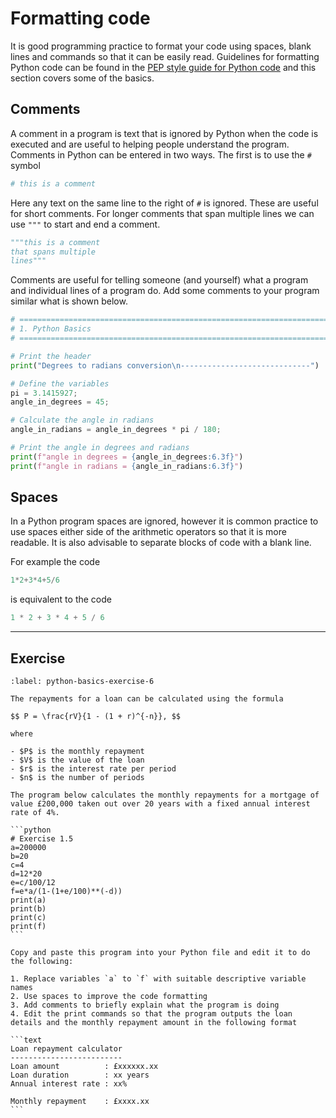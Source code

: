 # Formatting code

It is good programming practice to format your code using spaces, blank lines and commands so that it can be easily read. Guidelines for formatting Python code can be found in the <a href="https://pep8.org/" target="_blank">PEP style guide for Python code</a> and this section covers some of the basics.

## Comments

A comment in a program is text that is ignored by Python when the code is executed and are useful to helping people understand the program. Comments in Python can be entered in two ways. The first is to use the `#` symbol

```python
# this is a comment
```

Here any text on the same line to the right of `#` is ignored. These are useful for short comments. For longer comments that span multiple lines we can use `"""` to start and end a comment.

```python
"""this is a comment
that spans multiple
lines"""
```

Comments are useful for telling someone (and yourself) what a program and individual lines of a program do. Add some comments to your program similar what is shown below.

```python
# =============================================================================
# 1. Python Basics
# =============================================================================

# Print the header
print("Degrees to radians conversion\n-----------------------------")

# Define the variables
pi = 3.1415927;
angle_in_degrees = 45;

# Calculate the angle in radians
angle_in_radians = angle_in_degrees * pi / 180;

# Print the angle in degrees and radians
print(f"angle in degrees = {angle_in_degrees:6.3f}")
print(f"angle in radians = {angle_in_radians:6.3f}")
```

## Spaces

In a Python program spaces are ignored, however it is common practice to use spaces either side of the arithmetic operators so that it is more readable. It is also advisable to separate blocks of code with a blank line.

For example the code

```python
1*2+3*4+5/6
```

is equivalent to the code

```python
1 * 2 + 3 * 4 + 5 / 6
```

---

## Exercise

````{exercise}
:label: python-basics-exercise-6

The repayments for a loan can be calculated using the formula

$$ P = \frac{rV}{1 - (1 + r)^{-n}}, $$

where

- $P$ is the monthly repayment
- $V$ is the value of the loan
- $r$ is the interest rate per period
- $n$ is the number of periods

The program below calculates the monthly repayments for a mortgage of value £200,000 taken out over 20 years with a fixed annual interest rate of 4%.

```python
# Exercise 1.5
a=200000
b=20
c=4
d=12*20
e=c/100/12
f=e*a/(1-(1+e/100)**(-d))
print(a)
print(b)
print(c)
print(f)
```

Copy and paste this program into your Python file and edit it to do the following:

1. Replace variables `a` to `f` with suitable descriptive variable names
2. Use spaces to improve the code formatting
3. Add comments to briefly explain what the program is doing
4. Edit the print commands so that the program outputs the loan details and the monthly repayment amount in the following format

```text
Loan repayment calculator
-------------------------
Loan amount          : £xxxxxx.xx
Loan duration        : xx years
Annual interest rate : xx%

Monthly repayment    : £xxxx.xx
```

````

